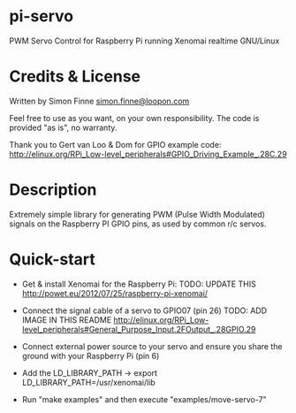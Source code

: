 pi-servo
========

PWM Servo Control for Raspberry Pi running Xenomai realtime GNU/Linux


Credits & License
=================

Written by Simon Finne <simon.finne@loopon.com>

Feel free to use as you want, on your own responsibility. The code is provided
"as is", no warranty.

Thank you to Gert van Loo & Dom for GPIO example code:
http://elinux.org/RPi_Low-level_peripherals#GPIO_Driving_Example_.28C.29


Description
===========

Extremely simple library for generating PWM (Pulse Width Modulated) signals on
the Raspberry PI GPIO pins, as used by common r/c servos.


Quick-start
===========

* Get & install Xenomai for the Raspberry Pi: TODO: UPDATE THIS
  http://powet.eu/2012/07/25/raspberry-pi-xenomai/

* Connect the signal cable of a servo to GPIO07 (pin 26) TODO: ADD IMAGE IN THIS README
http://elinux.org/RPi_Low-level_peripherals#General_Purpose_Input.2FOutput_.28GPIO.29

* Connect external power source to your servo and ensure you share the ground with
  your Raspberry Pi (pin 6)

* Add the LD_LIBRARY_PATH -> export LD_LIBRARY_PATH=/usr/xenomai/lib
* Run "make examples" and then execute "examples/move-servo-7"


